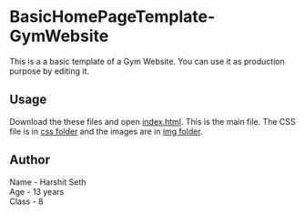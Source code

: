 # BasicHomePageTemplate-GymWebsite
This is a a basic template of a Gym Website. You can use it as production purpose by editing it.

## Usage
Download the these files and open [index.html](https://github.com/HarshitSeth-809014/BasicHomePageTemplate-GymWebsite/blob/master/html/index.html). This is the main file. The CSS file is in [css folder](https://github.com/HarshitSeth-809014/BasicHomePageTemplate-GymWebsite/blob/master/css) and the images are in [img folder](https://github.com/HarshitSeth-809014/BasicHomePageTemplate-GymWebsite/blob/master/img).

## Author
Name - Harshit Seth\
Age - 13 years\
Class - 8
